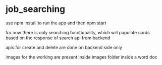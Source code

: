 # job_searching
 
use npm install to run the app and then npm start

for now there is only searching fucntionality, which will populate cards based on the response of search api from backend

apis for create and delete are done on backend side only 

images for the working are present inside images folder inside a word doc